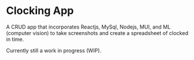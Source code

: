 # Clocking App
A CRUD app that incorporates Reactjs, MySql, Nodejs, MUI, and ML (computer vision) to take screenshots and create a spreadsheet of clocked in time.

Currently still a work in progress (WIP).
